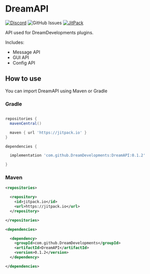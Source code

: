 # DreamAPI 
[![Discord](https://img.shields.io/discord/746768784139747400?logo=discord&logoColor=white&label=support&color=blue)](https://discord.gg/dream-developments-746768784139747400)
![GitHub Issues](https://img.shields.io/github/issues/DreamDevelopments/DreamAPI?color=orange)
[![JitPack](https://jitpack.io/v/DreamDevelopments/DreamAPI.svg)](https://jitpack.io/#DreamDevelopments/DreamAPI)

API used for DreamDevelopments plugins.

Includes:
- Message API
- GUI API
- Config API

## How to use

You can import DreamAPI using Maven or Gradle

### Gradle
```gradle

repositories {
  mavenCentral()

  maven { url 'https://jitpack.io' }
}

dependencies {

  implementation 'com.github.DreamDevelopments:DreamAPI:0.1.2'

}
```

### Maven
```xml
<repositories>

  <repository>
    <id>jitpack.io</id>
    <url>https://jitpack.io</url>
  </repository>

</repositories>

<dependencies>

  <dependency>
    <groupId>com.github.DreamDevelopments</groupId>
    <artifactId>DreamAPI</artifactId>
    <version>0.1.2</version>
  </dependency>

</dependencies>
